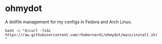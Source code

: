 # ohmydot
A dotfile management for my configs in Fedora and Arch Linux.

`bash -c "$(curl -fsSL https://raw.githubusercontent.com/rhobernardi/ohmydot/main/install.sh)"`
